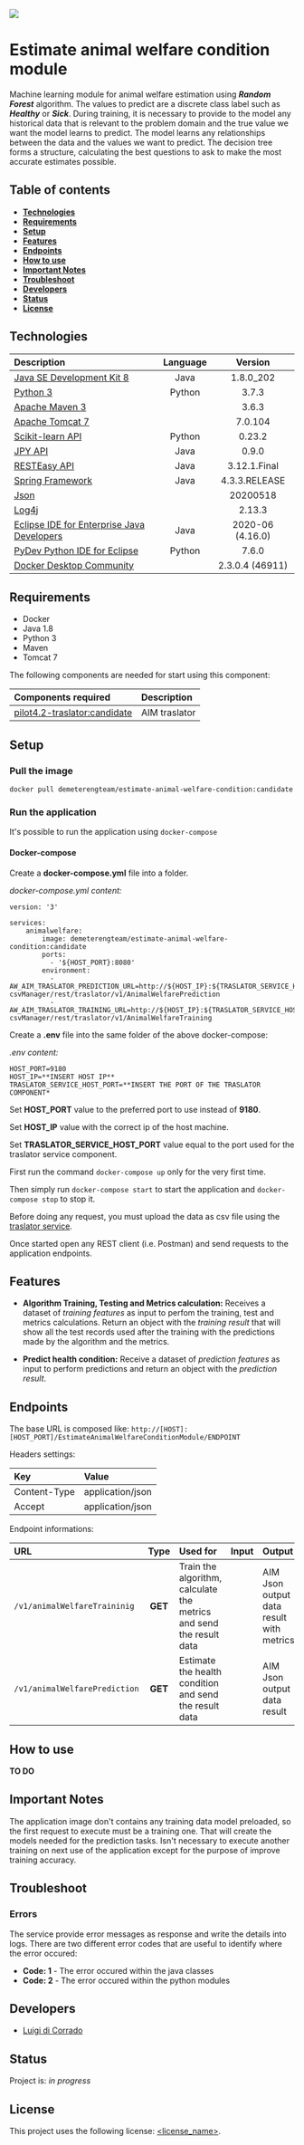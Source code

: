 ![](https://portal.ogc.org/files/?artifact_id=92076)
# Estimate animal welfare condition module

Machine learning module for animal welfare estimation using _**Random Forest**_ algorithm.
The values to predict are a discrete class label such as _**Healthy**_ or _**Sick**_.
During training, it is necessary to provide to the model any historical data that is relevant 
to the problem domain and the true value we want the model learns to predict. 
The model learns any relationships between the data and the values we want to predict. 
The decision tree forms a structure, calculating the best questions to ask to make the most accurate estimates possible.

## Table of contents
* [**Technologies**](#technologies)
* [**Requirements**](#requirements)
* [**Setup**](#setup)
* [**Features**](#features)
* [**Endpoints**](#endpoints)
* [**How to use**](#how-to-use)
* [**Important Notes**](#important-notes)
* [**Troubleshoot**](#troubleshoot)
* [**Developers**](#developers)
* [**Status**](#status)
* [**License**](#license)

## Technologies

| Description                                      | Language | Version          |
| :----------------------------------------------  | :------: | :--------------: |
| [Java SE Development Kit 8][1]                   | Java     | 1.8.0_202        |
| [Python 3][2]                                    | Python   | 3.7.3            |
| [Apache Maven 3][3]                              |          | 3.6.3            |
| [Apache Tomcat 7][4]                             |          | 7.0.104          |
| [Scikit-learn API][5]                            | Python   | 0.23.2           |
| [JPY API][6]                                     | Java     | 0.9.0            |
| [RESTEasy API][7]                                | Java     | 3.12.1.Final     |
| [Spring Framework][8]                            | Java     | 4.3.3.RELEASE    |
| [Json][9]                                        |          | 20200518         |
| [Log4j][10]                                      |          | 2.13.3           |
| [Eclipse IDE for Enterprise Java Developers][11] | Java     | 2020-06 (4.16.0) |
| [PyDev Python IDE for Eclipse][12]               | Python   | 7.6.0            |
| [Docker Desktop Community][13]                   |          | 2.3.0.4 (46911)  |

[1]: https://www.oracle.com/it/java/technologies/javase/javase-jdk8-downloads.html
[2]: https://www.python.org/downloads/release/python-383/
[3]: http://maven.apache.org/ 
[4]: https://tomcat.apache.org/download-70.cgi#7.0.104 
[5]: https://scikit-learn.org/stable/index.html 
[6]: https://jpy.readthedocs.io/en/latest/intro.html 
[7]: https://resteasy.github.io/ 
[8]: https://spring.io/projects/spring-framework
[9]: http://www.JSON.org/
[10]: https://logging.apache.org/log4j/2.x/
[11]: https://www.eclipse.org/downloads/ 
[12]: http://www.pydev.org/
[13]: https://www.docker.com/products/docker-desktop

## Requirements

* Docker
* Java 1.8
* Python 3
* Maven
* Tomcat 7

The following components are needed for start using this component:

| Components required                | Description   |
| :--------------------------------  | :------------ |
| [pilot4.2-traslator:candidate][14]  | AIM traslator |

[14]: https://hub.docker.com/repository/docker/demeterengteam/pilot4.2-traslator

## Setup

### Pull the image
	
`docker pull demeterengteam/estimate-animal-welfare-condition:candidate`

### Run the application

It's possible to run the application using <!--`docker run` or --> `docker-compose`

<!--
### Docker run

`docker run -p 9180:8080 demeterengteam/estimate-animal-welfare-condition:candidate`

Set the preferred port to use instead of 9180.
-->

#### Docker-compose

Create a **docker-compose.yml** file into a folder.

*docker-compose.yml content:*

```
version: '3'

services:
    animalwelfare:
        image: demeterengteam/estimate-animal-welfare-condition:candidate
        ports:
          - '${HOST_PORT}:8080'
		environment: 
          - AW_AIM_TRASLATOR_PREDICTION_URL=http://${HOST_IP}:${TRASLATOR_SERVICE_HOST_PORT}/demeter-csvManager/rest/traslator/v1/AnimalWelfarePrediction
          - AW_AIM_TRASLATOR_TRAINING_URL=http://${HOST_IP}:${TRASLATOR_SERVICE_HOST_PORT}/demeter-csvManager/rest/traslator/v1/AnimalWelfareTraining
```

Create a **.env** file into the same folder of the above docker-compose:

*.env content:*
```
HOST_PORT=9180
HOST_IP=**INSERT HOST IP**
TRASLATOR_SERVICE_HOST_PORT=**INSERT THE PORT OF THE TRASLATOR COMPONENT*
```

Set **HOST_PORT** value to the preferred port to use instead of **9180**.

Set **HOST_IP** value with the correct ip of the host machine.

Set **TRASLATOR_SERVICE_HOST_PORT** value equal to the port used for the traslator service component.

First run the command `docker-compose up` only for the very first time.

Then simply run `docker-compose start` to start the application and `docker-compose stop` to stop it.

Before doing any request, you must upload the data as csv file using the [traslator service][14].

Once started open any REST client (i.e. Postman) and send requests to the application endpoints.

## Features

* **Algorithm Training, Testing and Metrics calculation:** 
Receives a dataset of _training features_ as input to perfom the training, test and metrics calculations. 
Return an object with the _training result_ that will show all the test records used after the training with the predictions made by the algorithm and the metrics.

* **Predict health condition:** 
Receive a dataset of _prediction features_ as input to perform predictions and return an object with the _prediction result_. 

## Endpoints

The base URL is composed like:
`http://[HOST]:[HOST_PORT]/EstimateAnimalWelfareConditionModule/ENDPOINT`

Headers settings:

| Key          | Value            |
| :----------- | :--------------- |
| Content-Type | application/json |
| Accept       | application/json |

Endpoint informations:

| URL                           | Type    | Used for                                                            | Input | Output                                   |
| :---------------------------- | :-----: | :------------------------------------------------------------------ | :---- | :--------------------------------------- |
| `/v1/animalWelfareTraininig`  | **GET** | Train the algorithm, calculate the metrics and send the result data |       | AIM Json output data result with metrics |
| `/v1/animalWelfarePrediction` | **GET** | Estimate the health condition and send the result data              |       | AIM Json output data result              |
<!--
The `/v1/animalWelfareTraininig` endpoint can be used also to change the **random state** and **estimators** parameters of the algorithm.
To accomplish that, just add the following path parameters to the URL:

* `/randomstate/value`

* `/estimators/value`	

Both values must be **integers** numbers.

For instance: 
**http://localhost:9180/EstimateAnimalWelfareConditionModule/v1/animalWelfareTraining/randomstate/42/estimators/100**
This endpoint will first change the values of random state and estimators parameters and then execute the training.
-->
## How to use
**TO DO**

## Important Notes

The application image don't contains any training data model preloaded, so the first request to execute
must be a training one. That will create the models needed for the prediction tasks.
Isn't necessary to execute another training on next use of the application except for the purpose of improve training accuracy.

## Troubleshoot

### Errors
The service provide error messages as response and write the details into logs.
There are two different error codes that are useful to identify where the error occured:

* **Code: 1**   - The error occured within the java classes
* **Code: 2**   - The error occured within the python modules

## Developers

* [Luigi di Corrado](https://github.com/luidicorra) 

## Status
Project is: _in progress_

## License
<!--- If you're not sure which open license to use see https://choosealicense.com/--->
This project uses the following license: [<license_name>](<link>).
